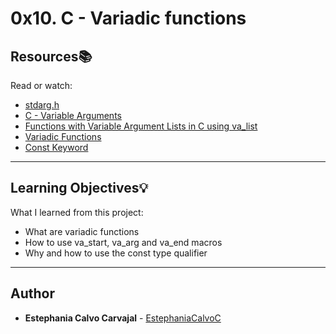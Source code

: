 # 0x10. C - Variadic functions

## Resources:books:
Read or watch:
* [stdarg.h](https://intranet.hbtn.io/rltoken/KNHC7kjcnZZCKDCHdXis4w)
* [C - Variable Arguments](https://intranet.hbtn.io/rltoken/zwbmuG8xpQ-ezg9_U8a6mg)
* [Functions with Variable Argument Lists in C using va_list](https://intranet.hbtn.io/rltoken/8XLFeeXtYxqNYDpStBJbDw)
* [Variadic Functions](https://intranet.hbtn.io/rltoken/VOS7s9X1ysxlU2X3xtCmFw)
* [Const Keyword](https://intranet.hbtn.io/rltoken/vxuoclIH_Hap9c7sciDnFQ)

---
## Learning Objectives:bulb:
What I learned from this project:

* What are variadic functions
* How to use va_start, va_arg and va_end macros
* Why and how to use the const type qualifier
<!---
---

### [0. Beauty is variable, ugliness is constant](./0-sum_them_all.c)
* Write a function that returns the sum of all its parameters.


### [1. To be is to be the value of a variable](./1-print_numbers.c)
* Write a function that prints numbers, followed by a new line.


### [2. One woman's constant is another woman's variable](./2-print_strings.c)
* Write a function that prints strings, followed by a new line.


### [3. To be is a to be the value of a variable](./3-print_all.c)
* Write a function that prints anything.


### [4. Real programmers can write assembly code in any language](./100-hello_holberton.asm)
* Write a 64-bit program in assembly that prints Hello, Holberton, followed by a new line.
-->
---

## Author
* **Estephania Calvo Carvajal** - [EstephaniaCalvoC](https://github.com/EstephaniaCalvoC)